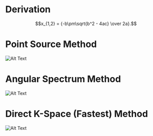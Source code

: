 # Derivation
$$x_{1,2} = {-b\pm\sqrt{b^2 - 4ac} \over 2a}.$$

# Point Source Method
![Alt Text](https://github.com/rehmanali1994/FourierAcousticSimulations.github.io/raw/master/MATLAB/PointSourceMethod.gif)
# Angular Spectrum Method
![Alt Text](https://github.com/rehmanali1994/FourierAcousticSimulations.github.io/raw/master/MATLAB/AngularSpectrumMethod.gif)
# Direct K-Space (Fastest) Method
![Alt Text](https://github.com/rehmanali1994/FourierAcousticSimulations.github.io/raw/master/MATLAB/FastestMethod.gif)
